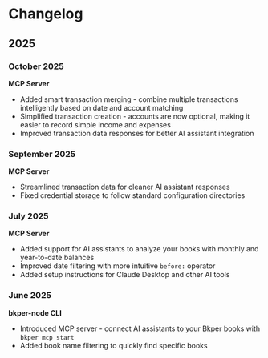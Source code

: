 # Changelog

## 2025

### **October 2025**

**MCP Server**
- Added smart transaction merging - combine multiple transactions intelligently based on date and account matching
- Simplified transaction creation - accounts are now optional, making it easier to record simple income and expenses
- Improved transaction data responses for better AI assistant integration

### **September 2025**

**MCP Server**
- Streamlined transaction data for cleaner AI assistant responses
- Fixed credential storage to follow standard configuration directories

### **July 2025**

**MCP Server**
- Added support for AI assistants to analyze your books with monthly and year-to-date balances
- Improved date filtering with more intuitive `before:` operator
- Added setup instructions for Claude Desktop and other AI tools

### **June 2025**

**bkper-node CLI**
- Introduced MCP server - connect AI assistants to your Bkper books with `bkper mcp start`
- Added book name filtering to quickly find specific books